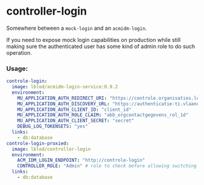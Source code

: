 # controller-login

Somewhere between a `mock-login` and an `acmidm-login`.

If you need to expose mock login capabilities on production while still making sure the authenticated user has some kind of admin role
to do such operation.

### Usage:

```yml
controle-login:
  image: lblod/acmidm-login-service:0.9.2
  environment:
    MU_APPLICATION_AUTH_REDIRECT_URI: "https://controle.organisaties.lokaalbestuur.lblod.info/controller-login"
    MU_APPLICATION_AUTH_DISCOVERY_URL: "https://authenticatie-ti.vlaanderen.be/op"
    MU_APPLICATION_AUTH_CLIENT_ID: "client_id"
    MU_APPLICATION_AUTH_ROLE_CLAIM: "abb_orgcontactgegevens_rol_1d"
    MU_APPLICATION_AUTH_CLIENT_SECRET: "secret"
    DEBUG_LOG_TOKENSETS: "yes"
  links:
    - db:database
controle-login-proxied:
  image: lblod/controller-login
  environment:
    ACM_IDM_LOGIN_ENDPOINT: "http://controle-login"
    CONTROLLER_ROLE: "Admin" # role to check before allowing switching account
  links:
    - db:database
```
